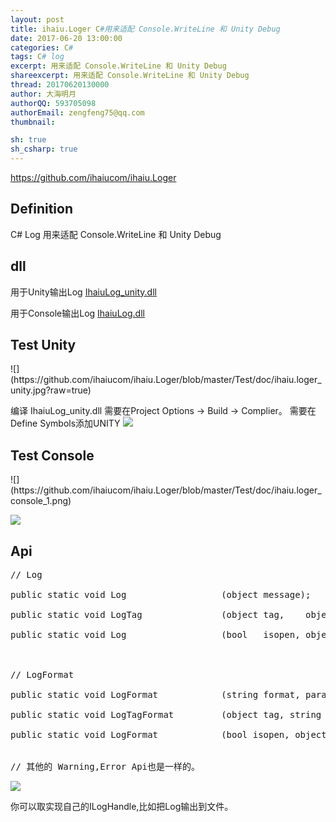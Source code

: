 ```yaml
---
layout: post
title: ihaiu.Loger C#用来适配 Console.WriteLine 和 Unity Debug
date: 2017-06-20 13:00:00
categories: C#
tags: C# log
excerpt: 用来适配 Console.WriteLine 和 Unity Debug
shareexcerpt: 用来适配 Console.WriteLine 和 Unity Debug
thread: 20170620130000
author: 大海明月
authorQQ: 593705098
authorEmail: zengfeng75@qq.com
thumbnail: 

sh: true
sh_csharp: true
---
```



<a href="https://github.com/ihaiucom/ihaiu.Loger" target="_bank">https://github.com/ihaiucom/ihaiu.Loger</a>
<br>


<h2 class="nav1">Definition </h2>
C# Log 用来适配 Console.WriteLine 和 Unity Debug

## dll
用于Unity输出Log <a href="https://github.com/ihaiucom/ihaiu.Loger/blob/master/IhaiuLog/IhaiuLog/bin/Release/IhaiuLog_unity.dll" target="_bank">IhaiuLog_unity.dll</a> 

用于Console输出Log <a href="https://github.com/ihaiucom/ihaiu.Loger/blob/master/IhaiuLog/IhaiuLog/bin/Release/IhaiuLog.dll" target="_bank">IhaiuLog.dll</a>


<h2 class="nav1">Test Unity </h2>
![](https://github.com/ihaiucom/ihaiu.Loger/blob/master/Test/doc/ihaiu.loger_unity.jpg?raw=true) 


编译 IhaiuLog_unity.dll 需要在Project Options -> Build -> Complier。 需要在Define Symbols添加UNITY
![](https://github.com/ihaiucom/ihaiu.Loger/blob/master/Test/doc/ihaiu.loger_unity_complier.jpg?raw=true) 



<h2 class="nav1">Test Console </h2>
![](https://github.com/ihaiucom/ihaiu.Loger/blob/master/Test/doc/ihaiu.loger_console_1.png) 


![](https://github.com/ihaiucom/ihaiu.Loger/blob/master/Test/doc/ihaiu.loger_console_2.jpg) 



<h2 class="nav1">Api</h2>


<pre class="brush: csharp; ">
// Log

public static void Log                  (object message);

public static void LogTag               (object tag,    object message);

public static void Log                  (bool   isopen, object tag,     object message);



// LogFormat

public static void LogFormat            (string format, params object[] args);

public static void LogTagFormat         (object tag, string format, params object[] args);

public static void LogFormat            (bool isopen, object tag, string format, params object[] args);


// 其他的 Warning,Error Api也是一样的。
</pre>



![](https://github.com/ihaiucom/ihaiu.Loger/blob/master/Test/doc/ihaiu.Loger.png?raw=true) 

你可以取实现自己的ILogHandle,比如把Log输出到文件。

